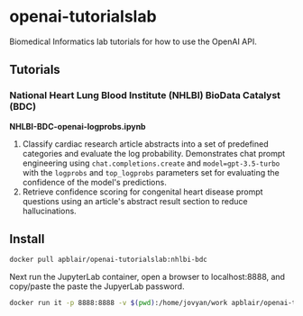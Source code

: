 # openai-tutorialslab
Biomedical Informatics lab tutorials for how to use the OpenAI API.

## Tutorials

### National Heart Lung Blood Institute (NHLBI) BioData Catalyst (BDC)
**NHLBI-BDC-openai-logprobs.ipynb**
1. Classify cardiac research article abstracts into a set of predefined categories and evaluate the log probability. Demonstrates chat prompt engineering using `chat.completions.create` and `model=gpt-3.5-turbo` with the `logprobs` and `top_logprobs` parameters set for evaluating the confidence of the model's predictions.
2. Retrieve confidence scoring for congenital heart disease prompt questions using an article's abstract result section to reduce hallucinations. 

## Install

```bash
docker pull apblair/openai-tutorialslab:nhlbi-bdc
```

Next run the JupyterLab container, open a browser to localhost:8888, and copy/paste the paste the JupyerLab password.

```bash
docker run it -p 8888:8888 -v $(pwd):/home/jovyan/work apblair/openai-tutorialslab:nhlbi-bdc
```